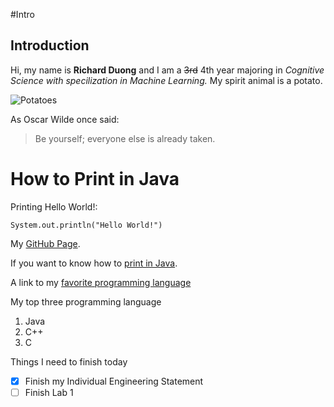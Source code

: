 #Intro
## Introduction

Hi, my name is **Richard Duong** and I am a ~~3rd~~ 4th year majoring in *Cognitive Science with specilization in Machine Learning.* My spirit animal is a potato.

![Potatoes](https://user-images.githubusercontent.com/50217877/104081931-e4ed0a80-51e6-11eb-9ca7-321913bb4129.jpeg)

As Oscar Wilde once said:

> Be yourself; everyone else is already taken.

# How to Print in Java
Printing Hello World!:

```
System.out.println("Hello World!")
```
My [GitHub Page](https://github.com/riduong).

If you want to know how to [print in Java](https://github.com/riduong/CSE110/blob/main/README.md#how-to-print-in-java).

A link to my [favorite programming language](https://github.com/riduong/CSE110/blob/add-read-me2/README.md)

My top three programming language
1. Java
2. C++
3. C

Things I need to finish today
- [x] Finish my Individual Engineering Statement
- [ ] Finish Lab 1
